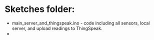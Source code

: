 # Sketches folder:

* main_server_and_thingspeak.ino - code including all sensors, local server, and upload readings to ThingSpeak.
* 
